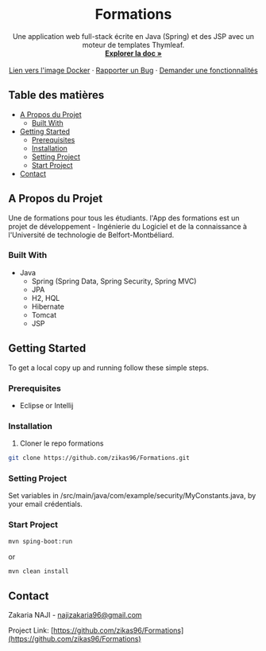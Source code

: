 <!--
*** Thanks for checking out this README Template. If you have a suggestion that would
<!-- PROJECT LOGO -->
<br />
<p align="center">

  <h1 align="center">Formations</h1>

  <p align="center">
    Une application web full-stack écrite en Java (Spring) et des JSP avec un moteur de templates Thymleaf.
    <br />
    <a href="https://github.com/zikas96/Formations"><strong>Explorer la doc »</strong></a>
    <br />
    <br />
    <a href="https://hub.docker.com/r/zikas1996/formations">Lien vers l'image Docker</a>
    ·
    <a href="https://github.com/zikas96/Formations/issues">Rapporter un Bug</a>
    ·
    <a href="https://github.com/zikas96/Formations/issues">Demander une fonctionnalités</a>
  </p>
</p>



<!-- TABLE OF CONTENTS -->
## Table des matières

* [A Propos du Projet](#about-the-project)
  * [Built With](#built-with)
* [Getting Started](#getting-started)
  * [Prerequisites](#prerequisites)
  * [Installation](#installation)
  * [Setting Project](#setting-project)
  * [Start Project](#start-project)
* [Contact](#contact)



<!-- ABOUT THE PROJECT -->
## A Propos du Projet

 Une de formations pour tous les étudiants.
l'App des formations est un projet de développement - Ingénierie du Logiciel et de la connaissance à l'Université de technologie de Belfort-Montbéliard. 


### Built With

* Java
  * Spring (Spring Data, Spring Security, Spring MVC)
  * JPA
  * H2, HQL
  * Hibernate
  * Tomcat
  * JSP

<!-- GETTING STARTED -->
## Getting Started

To get a local copy up and running follow these simple steps.

### Prerequisites

* Eclipse or Intellij

### Installation
 
1. Cloner le repo formations
```sh
git clone https://github.com/zikas96/Formations.git
```

### Setting Project

 Set variables in /src/main/java/com/example/security/MyConstants.java, by your email crédentials.

### Start Project

```sh
mvn sping-boot:run
```
or 

```sh
mvn clean install
```

<!-- CONTACT -->
## Contact

Zakaria NAJI - najizakaria96@gmail.com

Project Link: [https://github.com/zikas96/Formations](https://github.com/zikas96/Formations)


